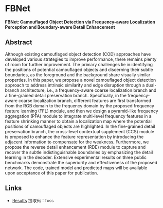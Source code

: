 
# FBNet

**FBNet: Camouflaged Object Detection via Frequency-aware Localization Perception and Boundary-aware Detail Enhancement**  


## Abstract
Although existing camouflaged object detection (COD) approaches have developed various strategies to improve performance, there remains plenty of room for further improvement. The primary challenges lie in identifying the positions of potential camouflaged objects and discerning their subtle boundaries, as the foreground and the background share visually similar properties. In this paper, we propose a novel camouflaged object detection approach to address intrinsic similarity and edge disruption through a dual-branch architecture, i.e., a frequency-aware coarse localization branch and a fine-grained detail preservation branch. Specifically, in the frequency-aware coarse localization branch, different features are first transformed from the RGB domain to the frequency domain by the proposed frequency feature learning (FFL) module, and then we design a pyramid-like frequency aggregation (PFA) module to integrate multi-level frequency features in a feature shrinking manner to obtain a localization map where the potential positions of camouflaged objects are highlighted. In the fine-grained detail preservation branch, the cross-level contextual supplement (CCS) module is proposed to enhance the feature representation by introducing the adjacent information to compensate for the weakness. Furthermore, we propose the reverse detail enhancement (RDE) module to capture and recover the subtle indistinguishable boundaries by emphasizing the detail learning in the decoder. Extensive experimental results on three public benchmarks demonstrate the superiority and effectiveness of the proposed network. The code, trained model and predicted maps will be available upon acceptance of this paper for publication.
## Links


- [Results](通过百度网盘分享的文件：https://pan.baidu.com/s/15u_6SWNKlCGK_H0hIIkEaQ 
)  提取码：fxss



